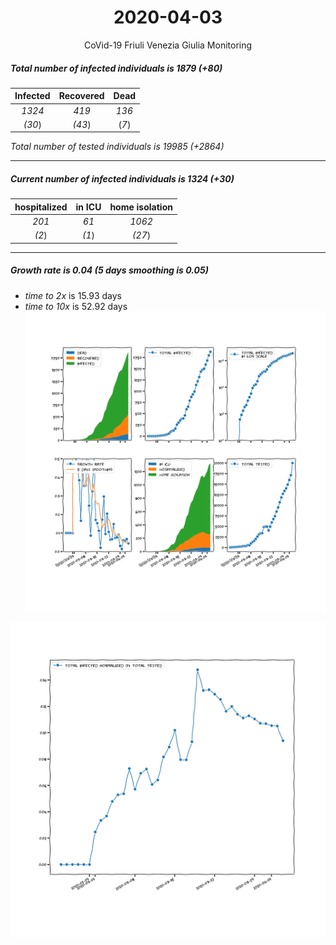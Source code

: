 <div align='center'>

# 2020-04-03
CoVid-19 Friuli Venezia Giulia Monitoring
</div>

##### Total number of infected individuals is 1879 (+80)
Infected | Recovered | Dead
:---: | :---: | :---:
*1324* | *419* | *136*
*(30*) | *(43*) | (*7*)

*Total number of tested individuals is 19985 (+2864)*
***
##### Current number of infected individuals is 1324 (+30)
hospitalized | in ICU | home isolation
:---: | :---: | :---:
*201* |*61* |*1062*
*(2*) |*(1*) |*(27*)
***
##### Growth rate is 0.04 (5 days smoothing is 0.05)
- *time to 2x* is 15.93 days
- *time to 10x* is 52.92 days
![stats][stats]

![infected_normalized][infected_normalized]

[stats]: stats_FriuliVeneziaGiulia.png
[infected_normalized]: infected_normalized_FriuliVeneziaGiulia.png
